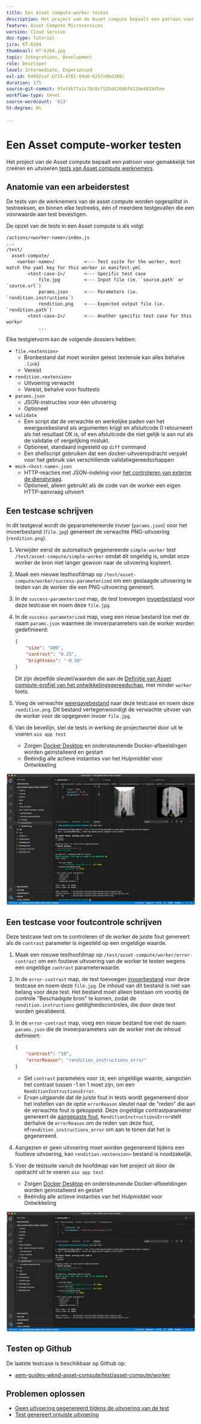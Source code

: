 ```yaml
---
title: Een Asset compute-worker testen
description: Het project van de Asset compute bepaalt een patroon voor gemakkelijk het creëren van en het uitvoeren van tests van de arbeiders van de Asset compute.
feature: Asset Compute Microservices
version: Cloud Service
doc-type: Tutorial
jira: KT-6284
thumbnail: KT-6284.jpg
topic: Integrations, Development
role: Developer
level: Intermediate, Experienced
exl-id: 04992caf-b715-4701-94a8-6257e9bd300c
duration: 175
source-git-commit: 9fef4b77a2c70c8cf525d42686f4120e481945ee
workflow-type: tm+mt
source-wordcount: '613'
ht-degree: 0%

---
```


# Een Asset compute-worker testen

Het project van de Asset compute bepaalt een patroon voor gemakkelijk het creëren en uitvoeren [tests van Asset compute werknemers](https://experienceleague.adobe.com/docs/asset-compute/using/extend/test-custom-application.html).

## Anatomie van een arbeiderstest

De tests van de werknemers van de asset compute worden opgesplitst in testreeksen, en binnen elke testreeks, één of meerdere testgevallen die een voorwaarde aan test bevestigen.

De opzet van de tests in een Asset compute is als volgt:

```
/actions/<worker-name>/index.js
...
/test/
  asset-compute/
    <worker-name>/           <--- Test suite for the worker, must match the yaml key for this worker in manifest.yml
        <test-case-1>/       <--- Specific test case 
            file.jpg         <--- Input file (ie. `source.path` or `source.url`)
            params.json      <--- Parameters (ie. `rendition.instructions`)
            rendition.png    <--- Expected output file (ie. `rendition.path`)
        <test-case-2>/       <--- Another specific test case for this worker
            ...
```

Elke testgietvorm kan de volgende dossiers hebben:

+ `file.<extension>`
   + Bronbestand dat moet worden getest (extensie kan alles behalve `.link`)
   + Vereist
+ `rendition.<extension>`
   + Uitvoering verwacht
   + Vereist, behalve voor fouttests
+ `params.json`
   + JSON-instructies voor één uitvoering
   + Optioneel
+ `validate`
   + Een script dat de verwachte en werkelijke paden van het weergavebestand als argumenten krijgt en afsluitcode 0 retourneert als het resultaat OK is, of een afsluitcode die niet gelijk is aan nul als de validatie of vergelijking mislukt.
   + Optioneel, standaard ingesteld op `diff` command
   + Een shellscript gebruiken dat een docker-uitvoeropdracht verpakt voor het gebruik van verschillende validatiegereedschappen
+ `mock-<host-name>.json`
   + HTTP-reacties met JSON-indeling voor [het controleren van externe de dienstvraag](https://www.mock-server.com/mock_server/creating_expectations.html).
   + Optioneel, alleen gebruikt als de code van de worker een eigen HTTP-aanvraag uitvoert

## Een testcase schrijven

In dit testgeval wordt de geparametereerde invoer (`params.json`) voor het invoerbestand (`file.jpg`) genereert de verwachte PNG-uitvoering (`rendition.png`).

1. Verwijder eerst de automatisch gegenereerde `simple-worker` test `/test/asset-compute/simple-worker` omdat dit ongeldig is, omdat onze worker de bron niet langer gewoon naar de uitvoering kopieert.
1. Maak een nieuwe testhoofdmap op `/test/asset-compute/worker/success-parameterized` om een geslaagde uitvoering te testen van de worker die een PNG-uitvoering genereert.
1. In de `success-parameterized` map, de test toevoegen [invoerbestand](./assets/test/success-parameterized/file.jpg) voor deze testcase en noem deze `file.jpg`.
1. In de `success-parameterized` map, voeg een nieuw bestand toe met de naam `params.json` waarmee de invoerparameters van de worker worden gedefinieerd:

   ```json
   { 
       "size": "400",
       "contrast": "0.25",
       "brightness": "-0.50"
   }
   ```

   Dit zijn dezelfde sleutel/waarden die aan de [Definitie van Asset compute-profiel van het ontwikkelingsgereedschap](../develop/development-tool.md), met minder `worker` toets.

1. Voeg de verwachte [weergavebestand](./assets/test/success-parameterized/rendition.png) naar deze testcase en noem deze `rendition.png`. Dit bestand vertegenwoordigt de verwachte uitvoer van de worker voor de opgegeven invoer `file.jpg`.
1. Van de bevellijn, stel de tests in werking de projectwortel door uit te voeren `aio app test`
   + Zorgen [Docker Desktop](../set-up/development-environment.md#docker) en ondersteunende Docker-afbeeldingen worden geïnstalleerd en gestart
   + Beëindig alle actieve instanties van het Hulpmiddel voor Ontwikkeling

![Testen - Voltooid ](./assets/test/success-parameterized/result.png)

## Een testcase voor foutcontrole schrijven

Deze testcase test om te controleren of de worker de juiste fout genereert als de `contrast` parameter is ingesteld op een ongeldige waarde.

1. Maak een nieuwe testhoofdmap op `/test/asset-compute/worker/error-contrast` om een foutieve uitvoering van de worker te testen wegens een ongeldige `contrast` parameterwaarde.
1. In de `error-contrast` map, de test toevoegen [invoerbestand](./assets/test/error-contrast/file.jpg) voor deze testcase en noem deze `file.jpg`. De inhoud van dit bestand is niet van belang voor deze test. Het bestand moet alleen bestaan om voorbij de controle &quot;Beschadigde bron&quot; te komen, zodat de `rendition.instructions` geldigheidscontroles, die door deze test worden gevalideerd.
1. In de `error-contrast` map, voeg een nieuw bestand toe met de naam `params.json` die de invoerparameters van de worker met de inhoud definieert:

   ```json
   {
       "contrast": "10",
       "errorReason": "rendition_instructions_error"
   }
   ```

   + Set `contrast` parameters voor `10`, een ongeldige waarde, aangezien het contrast tussen -1 en 1 moet zijn, om een `RenditionInstructionsError`.
   + Ervan uitgaande dat de juiste fout in tests wordt gegenereerd door het instellen van de optie `errorReason` sleutel naar de &quot;reden&quot; die aan de verwachte fout is gekoppeld. Deze ongeldige contrastparameter genereert de [aangepaste fout](../develop/worker.md#errors), `RenditionInstructionsError`stelt derhalve de `errorReason` om de reden van deze fout, of`rendition_instructions_error` om aan te tonen dat het is gegenereerd.

1. Aangezien er geen uitvoering moet worden gegenereerd tijdens een foutieve uitvoering, kan `rendition.<extension>` bestand is noodzakelijk.
1. Voer de testsuite vanuit de hoofdmap van het project uit door de opdracht uit te voeren `aio app test`
   + Zorgen [Docker Desktop](../set-up/development-environment.md#docker) en ondersteunende Docker-afbeeldingen worden geïnstalleerd en gestart
   + Beëindig alle actieve instanties van het Hulpmiddel voor Ontwikkeling

![Testen - Foutcontrast](./assets/test/error-contrast/result.png)

## Testen op Github

De laatste testcase is beschikbaar op Github op:

+ [aem-guides-wknd-asset-compute/test/asset-compute/worker](https://github.com/adobe/aem-guides-wknd-asset-compute/tree/master/test/asset-compute/worker)

## Problemen oplossen

+ [Geen uitvoering gegenereerd tijdens de uitvoering van de test](../troubleshooting.md#test-no-rendition-generated)
+ [Test genereert onjuiste uitvoering](../troubleshooting.md#tests-generates-incorrect-rendition)
